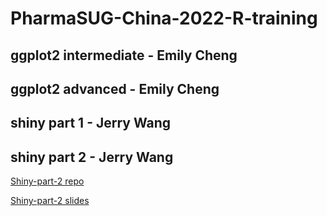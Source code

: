 # PharmaSUG-China-2022-R-training

## ggplot2 intermediate - Emily Cheng

## ggplot2 advanced - Emily Cheng

## shiny part 1 - Jerry Wang

## shiny part 2 - Jerry Wang

[Shiny-part-2 repo](https://github.com/ifendo/shiny-advanced)

[Shiny-part-2 slides](https://ifendo.github.io/shiny-advanced/)
